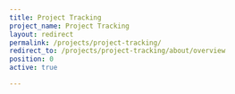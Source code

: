 ```yaml
---
title: Project Tracking
project_name: Project Tracking
layout: redirect
permalink: /projects/project-tracking/
redirect_to: /projects/project-tracking/about/overview
position: 0
active: true

---
```

